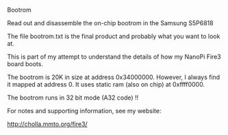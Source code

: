 Bootrom

Read out and disassemble the on-chip bootrom in the Samsung S5P6818

The file bootrom.txt is the final product and probably what you
want to look at.

This is part of my attempt to understand the details of how my NanoPi Fire3
board boots.

The bootrom is 20K in size at address 0x34000000.
However, I always find it mapped at address 0.
It uses static ram (also on chip) at 0xffff0000.

The bootrom runs in 32 bit mode (A32 code) !!

For notes and supporting information, see my website:

http://cholla.mmto.org/fire3/

